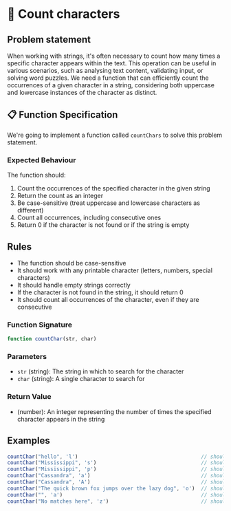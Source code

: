 # 🧮 Count characters

## Problem statement

When working with strings, it's often necessary to count how many times a specific character appears within the text. This operation can be useful in various scenarios, such as analysing text content, validating input, or solving word puzzles. We need a function that can efficiently count the occurrences of a given character in a string, considering both uppercase and lowercase instances of the character as distinct.


## 📋 Function Specification

We're going to implement a function called `countChars` to solve this problem statement.

### Expected Behaviour
The function should:

1. Count the occurrences of the specified character in the given string
2. Return the count as an integer
3. Be case-sensitive (treat uppercase and lowercase characters as different)
4. Count all occurrences, including consecutive ones
5. Return 0 if the character is not found or if the string is empty

## Rules
- The function should be case-sensitive
- It should work with any printable character (letters, numbers, special characters)
- It should handle empty strings correctly
- If the character is not found in the string, it should return 0
- It should count all occurrences of the character, even if they are consecutive


### Function Signature
```javascript
function countChar(str, char)
```

### Parameters
- `str` (string): The string in which to search for the character
- `char` (string): A single character to search for

### Return Value
- (number): An integer representing the number of times the specified character appears in the string


## Examples
```javascript
countChar("hello", 'l')                                        // should return 2
countChar("Mississippi", 's')                                  // should return 4
countChar("Mississippi", 'p')                                  // should return 2
countChar("Cassandra", 'a')                                    // should return 3
countChar("Cassandra", 'A')                                    // should return 1
countChar("The quick brown fox jumps over the lazy dog", 'o')  // should return 4
countChar("", 'a')                                             // should return 0
countChar("No matches here", 'z')                              // should return 0
```